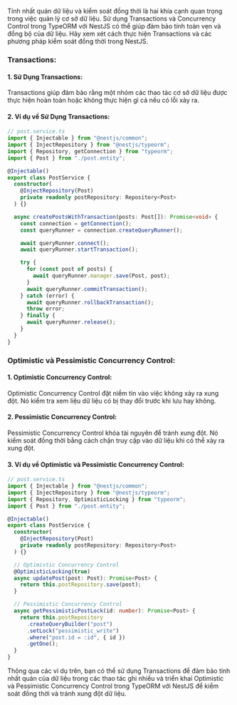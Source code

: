 Tính nhất quán dữ liệu và kiểm soát đồng thời là hai khía cạnh quan trọng trong việc quản lý cơ sở dữ liệu. Sử dụng Transactions và Concurrency Control trong TypeORM với NestJS có thể giúp đảm bảo tính toàn vẹn và đồng bộ của dữ liệu. Hãy xem xét cách thực hiện Transactions và các phương pháp kiểm soát đồng thời trong NestJS.

### Transactions:

#### 1. Sử Dụng Transactions:

Transactions giúp đảm bảo rằng một nhóm các thao tác cơ sở dữ liệu được thực hiện hoàn toàn hoặc không thực hiện gì cả nếu có lỗi xảy ra.

#### 2. Ví dụ về Sử Dụng Transactions:

```typescript
// post.service.ts
import { Injectable } from "@nestjs/common";
import { InjectRepository } from "@nestjs/typeorm";
import { Repository, getConnection } from "typeorm";
import { Post } from "./post.entity";

@Injectable()
export class PostService {
  constructor(
    @InjectRepository(Post)
    private readonly postRepository: Repository<Post>
  ) {}

  async createPostsWithTransaction(posts: Post[]): Promise<void> {
    const connection = getConnection();
    const queryRunner = connection.createQueryRunner();

    await queryRunner.connect();
    await queryRunner.startTransaction();

    try {
      for (const post of posts) {
        await queryRunner.manager.save(Post, post);
      }
      await queryRunner.commitTransaction();
    } catch (error) {
      await queryRunner.rollbackTransaction();
      throw error;
    } finally {
      await queryRunner.release();
    }
  }
}
```

### Optimistic và Pessimistic Concurrency Control:

#### 1. Optimistic Concurrency Control:

Optimistic Concurrency Control đặt niềm tin vào việc không xảy ra xung đột. Nó kiểm tra xem liệu dữ liệu có bị thay đổi trước khi lưu hay không.

#### 2. Pessimistic Concurrency Control:

Pessimistic Concurrency Control khóa tài nguyên để tránh xung đột. Nó kiểm soát đồng thời bằng cách chặn truy cập vào dữ liệu khi có thể xảy ra xung đột.

#### 3. Ví dụ về Optimistic và Pessimistic Concurrency Control:

```typescript
// post.service.ts
import { Injectable } from "@nestjs/common";
import { InjectRepository } from "@nestjs/typeorm";
import { Repository, OptimisticLocking } from "typeorm";
import { Post } from "./post.entity";

@Injectable()
export class PostService {
  constructor(
    @InjectRepository(Post)
    private readonly postRepository: Repository<Post>
  ) {}

  // Optimistic Concurrency Control
  @OptimisticLocking(true)
  async updatePost(post: Post): Promise<Post> {
    return this.postRepository.save(post);
  }

  // Pessimistic Concurrency Control
  async getPessimisticPostLock(id: number): Promise<Post> {
    return this.postRepository
      .createQueryBuilder("post")
      .setLock("pessimistic_write")
      .where("post.id = :id", { id })
      .getOne();
  }
}
```

Thông qua các ví dụ trên, bạn có thể sử dụng Transactions để đảm bảo tính nhất quán của dữ liệu trong các thao tác ghi nhiều và triển khai Optimistic và Pessimistic Concurrency Control trong TypeORM với NestJS để kiểm soát đồng thời và tránh xung đột dữ liệu.
